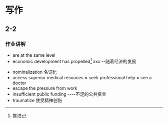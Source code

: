 # 写作
## 2-2
### 作业讲解
- are at the same level
- economic development has propelled[^propelled] xxx  --随着经济的发展
[^propelled]:推进
- nominalization 名词化
- access superior medical resouces = seek professional help = see a doctor
- escape the pressure from work
- insufficient public funding ----不足的公共资金
- traumatize 使受精神创伤
